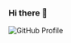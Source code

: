 ### Hi there 👋

![GitHub Profile](https://github-readme-stats.vercel.app/api?username=keyvec&count_private=true&show_icons=true)
